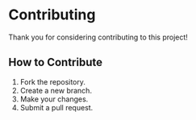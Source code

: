 # Contributing

Thank you for considering contributing to this project!

## How to Contribute

1. Fork the repository.
2. Create a new branch.
3. Make your changes.
4. Submit a pull request.
